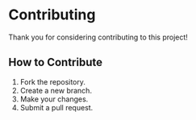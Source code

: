 # Contributing

Thank you for considering contributing to this project!

## How to Contribute

1. Fork the repository.
2. Create a new branch.
3. Make your changes.
4. Submit a pull request.
